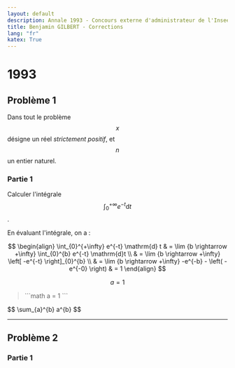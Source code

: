 ```yaml
---
layout: default
description: Annale 1993 - Concours externe d'administrateur de l'Insee
title: Benjamin GILBERT - Corrections
lang: "fr"
katex: True
---
```


# 1993

## Problème 1

Dans tout le problème $$x$$ désigne un réel _strictement positif_, et $$n$$ un entier naturel.

### Partie 1

Calculer l'intégrale $$\int_{0}^{+\infty} e^{-t} \mathrm{d}t$$. 

<p>
En évaluant l'intégrale, on a :

$$
\begin{align}
    \int_{0}^{+\infty} e^{-t} \mathrm{d} t & = \lim {b \rightarrow +\infty} \int_{0}^{b} e^{-t} \mathrm{d}t \\
    & = \lim {b \rightarrow +\infty} \left[ -e^{-t} \right]_{0}^{b} \\
    & = \lim {b \rightarrow +\infty} -e^{-b} - \left( -e^{-0} \right)
    & = 1
\end{align}
$$

```math
a = 1
```

<blockquote>
```math
a = 1
```
</blockquote>

<p>
$$
\sum_{a}^{b} a^{b}
$$
</p>

---

## Problème 2

### Partie 1
